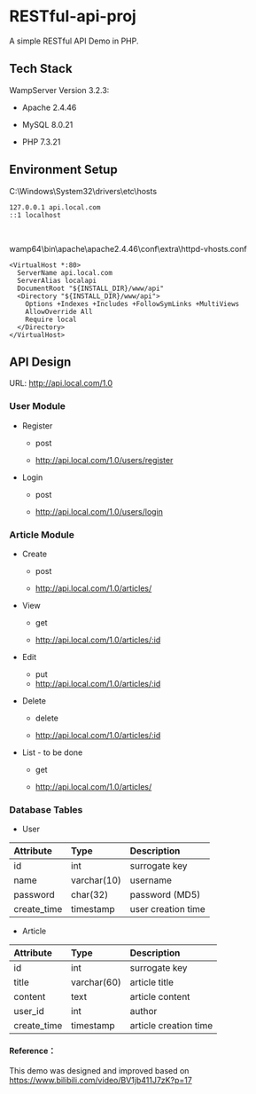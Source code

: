 # RESTful-api-proj

A simple RESTful API Demo in PHP.

## Tech Stack 

WampServer Version 3.2.3:

- Apache  2.4.46 

- MySQL 8.0.21 

- PHP 7.3.21

## Environment Setup



C:\\Windows\System32\drivers\etc\hosts
```
127.0.0.1 api.local.com
::1 localhost
```

<br/>

wamp64\bin\apache\apache2.4.46\conf\extra\httpd-vhosts.conf

```
<VirtualHost *:80>
  ServerName api.local.com
  ServerAlias localapi
  DocumentRoot "${INSTALL_DIR}/www/api"
  <Directory "${INSTALL_DIR}/www/api">
    Options +Indexes +Includes +FollowSymLinks +MultiViews
    AllowOverride All
    Require local
  </Directory>
</VirtualHost>
```

## API Design

URL: http://api.local.com/1.0

### User Module

-	Register

    - post
    
    - http://api.local.com/1.0/users/register 

-	Login

    - post

    - http://api.local.com/1.0/users/login 

###  Article Module

-	Create

    - post

    - http://api.local.com/1.0/articles/ 

-	View

    - get

    - http://api.local.com/1.0/articles/:id 

-	Edit

    - put
    - http://api.local.com/1.0/articles/:id

-	Delete

    - delete

    - http://api.local.com/1.0/articles/:id

-	List - to be done

    - get

    - http://api.local.com/1.0/articles/ 

###  Database Tables 

- User

|Attribute | Type |Description |
| :-----| :----| :----|
| id | int | surrogate key |
| name | varchar(10) | username |
| password | char(32) | password (MD5) |
| create_time | timestamp | user creation time |

- Article 

|Attribute | Type | Description |
| :-----| :----| :----|
| id | int | surrogate key |
| title | varchar(60) | article title |
| content| text | article content |
| user_id | int | author |
| create_time | timestamp | article creation time |


#### Reference：

This demo was designed and improved based on https://www.bilibili.com/video/BV1jb411J7zK?p=17
